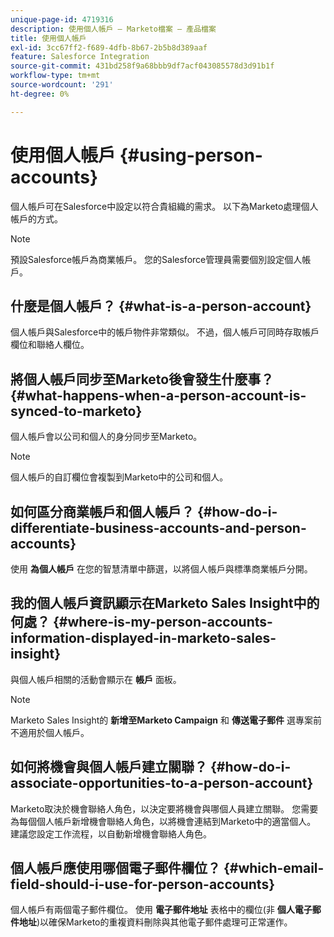```yaml
---
unique-page-id: 4719316
description: 使用個人帳戶 — Marketo檔案 — 產品檔案
title: 使用個人帳戶
exl-id: 3cc67ff2-f689-4dfb-8b67-2b5b8d389aaf
feature: Salesforce Integration
source-git-commit: 431bd258f9a68bbb9df7acf043085578d3d91b1f
workflow-type: tm+mt
source-wordcount: '291'
ht-degree: 0%

---
```


# 使用個人帳戶 {#using-person-accounts}

個人帳戶可在Salesforce中設定以符合貴組織的需求。 以下為Marketo處理個人帳戶的方式。

>[!NOTE]
>
>預設Salesforce帳戶為商業帳戶。 您的Salesforce管理員需要個別設定個人帳戶。

## 什麼是個人帳戶？ {#what-is-a-person-account}

個人帳戶與Salesforce中的帳戶物件非常類似。 不過，個人帳戶可同時存取帳戶欄位和聯絡人欄位。

## 將個人帳戶同步至Marketo後會發生什麼事？ {#what-happens-when-a-person-account-is-synced-to-marketo}

個人帳戶會以公司和個人的身分同步至Marketo。

>[!NOTE]
>
>個人帳戶的自訂欄位會複製到Marketo中的公司和個人。

## 如何區分商業帳戶和個人帳戶？ {#how-do-i-differentiate-business-accounts-and-person-accounts}

使用 **為個人帳戶** 在您的智慧清單中篩選，以將個人帳戶與標準商業帳戶分開。

## 我的個人帳戶資訊顯示在Marketo Sales Insight中的何處？ {#where-is-my-person-accounts-information-displayed-in-marketo-sales-insight}

與個人帳戶相關的活動會顯示在 **帳戶** 面板。

>[!NOTE]
>
>Marketo Sales Insight的 **新增至Marketo Campaign** 和 **傳送電子郵件** 選專案前不適用於個人帳戶。

## 如何將機會與個人帳戶建立關聯？ {#how-do-i-associate-opportunities-to-a-person-account}

Marketo取決於機會聯絡人角色，以決定要將機會與哪個人員建立關聯。 您需要為每個個人帳戶新增機會聯絡人角色，以將機會連結到Marketo中的適當個人。 建議您設定工作流程，以自動新增機會聯絡人角色。

## 個人帳戶應使用哪個電子郵件欄位？ {#which-email-field-should-i-use-for-person-accounts}

個人帳戶有兩個電子郵件欄位。 使用 **電子郵件地址** 表格中的欄位(非 **個人電子郵件地址**)以確保Marketo的重複資料刪除與其他電子郵件處理可正常運作。
